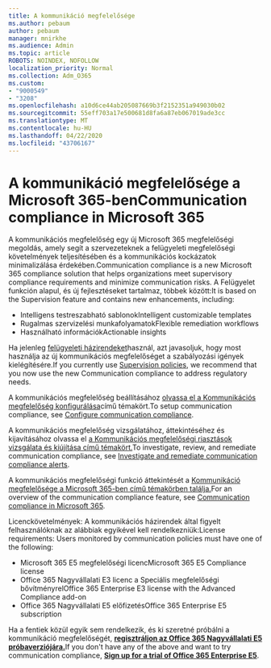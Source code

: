 ```yaml
---
title: A kommunikáció megfelelősége
ms.author: pebaum
author: pebaum
manager: mnirkhe
ms.audience: Admin
ms.topic: article
ROBOTS: NOINDEX, NOFOLLOW
localization_priority: Normal
ms.collection: Adm_O365
ms.custom:
- "9000549"
- "3208"
ms.openlocfilehash: a10d6ce44ab205087669b3f2152351a949030b02
ms.sourcegitcommit: 55eff703a17e500681d8fa6a87eb067019ade3cc
ms.translationtype: MT
ms.contentlocale: hu-HU
ms.lasthandoff: 04/22/2020
ms.locfileid: "43706167"
---
```

# <a name="communication-compliance-in-microsoft-365"></a><span data-ttu-id="0783b-102">A kommunikáció megfelelősége a Microsoft 365-ben</span><span class="sxs-lookup"><span data-stu-id="0783b-102">Communication compliance in Microsoft 365</span></span>

<span data-ttu-id="0783b-103">A kommunikációs megfelelőség egy új Microsoft 365 megfelelőségi megoldás, amely segít a szervezeteknek a felügyeleti megfelelőségi követelmények teljesítésében és a kommunikációs kockázatok minimalizálása érdekében.</span><span class="sxs-lookup"><span data-stu-id="0783b-103">Communication compliance is a new Microsoft 365 compliance solution that helps organizations meet supervisory compliance requirements and minimize communication risks.</span></span> <span data-ttu-id="0783b-104">A Felügyelet funkción alapul, és új fejlesztéseket tartalmaz, többek között:</span><span class="sxs-lookup"><span data-stu-id="0783b-104">It is based on the Supervision feature and contains new enhancements, including:</span></span>

- <span data-ttu-id="0783b-105">Intelligens testreszabható sablonok</span><span class="sxs-lookup"><span data-stu-id="0783b-105">Intelligent customizable templates</span></span>
- <span data-ttu-id="0783b-106">Rugalmas szervizelési munkafolyamatok</span><span class="sxs-lookup"><span data-stu-id="0783b-106">Flexible remediation workflows</span></span>
- <span data-ttu-id="0783b-107">Használható információk</span><span class="sxs-lookup"><span data-stu-id="0783b-107">Actionable insights</span></span>

<span data-ttu-id="0783b-108">Ha jelenleg [felügyeleti házirendeket](https://docs.microsoft.com/microsoft-365/compliance/supervision-policies)használ, azt javasoljuk, hogy most használja az új kommunikációs megfelelőséget a szabályozási igények kielégítésére.</span><span class="sxs-lookup"><span data-stu-id="0783b-108">If you currently use [Supervision policies](https://docs.microsoft.com/microsoft-365/compliance/supervision-policies), we recommend that you now use the new Communication compliance to address regulatory needs.</span></span>

<span data-ttu-id="0783b-109">A kommunikációs megfelelőség beállításához [olvassa el a Kommunikációs megfelelőség konfigurálása](https://docs.microsoft.com/microsoft-365/compliance/communication-compliance-configure)című témakört.</span><span class="sxs-lookup"><span data-stu-id="0783b-109">To setup communication compliance, see [Configure communication compliance](https://docs.microsoft.com/microsoft-365/compliance/communication-compliance-configure).</span></span>

<span data-ttu-id="0783b-110">A kommunikációs megfelelőség vizsgálatához, áttekintéséhez és kijavításához olvassa el [a Kommunikációs megfelelőségi riasztások vizsgálata és kiújítása című témakört.](https://docs.microsoft.com/microsoft-365/compliance/communication-compliance-investigate-remediate)</span><span class="sxs-lookup"><span data-stu-id="0783b-110">To investigate, review, and remediate communication compliance, see [Investigate and remediate communication compliance alerts](https://docs.microsoft.com/microsoft-365/compliance/communication-compliance-investigate-remediate).</span></span>

<span data-ttu-id="0783b-111">A kommunikációs megfelelőségi funkció áttekintését a [Kommunikáció megfelelősége a Microsoft 365-ben című témakörben találja.](https://docs.microsoft.com/microsoft-365/compliance/communication-compliance)</span><span class="sxs-lookup"><span data-stu-id="0783b-111">For an overview of the communication compliance feature, see [Communication compliance in Microsoft 365](https://docs.microsoft.com/microsoft-365/compliance/communication-compliance).</span></span>

<span data-ttu-id="0783b-112">Licenckövetelmények: A kommunikációs házirendek által figyelt felhasználóknak az alábbiak egyikével kell rendelkezniük:</span><span class="sxs-lookup"><span data-stu-id="0783b-112">License requirements: Users monitored by communication policies must have one of the following:</span></span>

- <span data-ttu-id="0783b-113">Microsoft 365 E5 megfelelőségi licenc</span><span class="sxs-lookup"><span data-stu-id="0783b-113">Microsoft 365 E5 Compliance license</span></span>
- <span data-ttu-id="0783b-114">Office 365 Nagyvállalati E3 licenc a Speciális megfelelőségi bővítményrel</span><span class="sxs-lookup"><span data-stu-id="0783b-114">Office 365 Enterprise E3 license with the Advanced Compliance add-on</span></span>
- <span data-ttu-id="0783b-115">Office 365 Nagyvállalati E5 előfizetés</span><span class="sxs-lookup"><span data-stu-id="0783b-115">Office 365 Enterprise E5 subscription</span></span>

<span data-ttu-id="0783b-116">Ha a fentiek közül egyik sem rendelkezik, és ki szeretné próbálni a kommunikáció megfelelőségét, **[regisztráljon az Office 365 Nagyvállalati E5 próbaverziójára.](https://go.microsoft.com/fwlink/p/?LinkID=698279)**</span><span class="sxs-lookup"><span data-stu-id="0783b-116">If you don't have any of the above and want to try communication compliance, **[Sign up for a trial of Office 365 Enterprise E5](https://go.microsoft.com/fwlink/p/?LinkID=698279)**.</span></span>